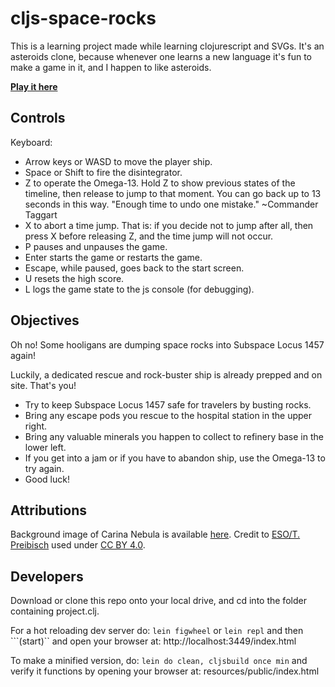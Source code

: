 
# cljs-space-rocks

This is a learning project made while learning clojurescript and SVGs.  It's an asteroids clone, because whenever one learns a new language it's fun to make a game in it, and I happen to like asteroids.

[__Play it here__](http://bobgeis.github.io/cljs-space-rocks)

## Controls

Keyboard:
* Arrow keys or WASD to move the player ship.
* Space or Shift to fire the disintegrator.
* Z to operate the Omega-13.  Hold Z to show previous states of the timeline, then release to jump to that moment.  You can go back up to 13 seconds in this way. "Enough time to undo one mistake." ~Commander Taggart
* X to abort a time jump.  That is: if you decide not to jump after all, then press X before releasing Z, and the time jump will not occur.
* P pauses and unpauses the game.
* Enter starts the game or restarts the game.
* Escape, while paused, goes back to the start screen.
* U resets the high score.
* L logs the game state to the js console (for debugging).

## Objectives

Oh no! Some hooligans are dumping space rocks into Subspace Locus 1457 again!

Luckily, a dedicated rescue and rock-buster ship is already prepped and on site.  That's you!

* Try to keep Subspace Locus 1457 safe for travelers by busting rocks.
* Bring any escape pods you rescue to the hospital station in the upper right.
* Bring any valuable minerals you happen to collect to refinery base in the lower left.
* If you get into a jam or if you have to abandon ship, use the Omega-13 to try again.
* Good luck!

## Attributions

Background image of Carina Nebula is available [here](https://commons.wikimedia.org/w/index.php?search=carina+nebula&title=Special:Search&go=Go&uselang=en&searchToken=79al97qlirmupg5bpga22jvj2#/media/File:Carina_Nebula.jpg).  Credit to [ESO/T. Preibisch](http://www.eso.org/public/images/eso1208a/) used under [CC BY 4.0](https://creativecommons.org/licenses/by/4.0/).

## Developers

Download or clone this repo onto your local drive, and cd into the folder containing project.clj.

For a hot reloading dev server do:
```lein figwheel```
or
```lein repl```
and then
```(start)``
and open your browser at: http://localhost:3449/index.html

To make a minified version, do:
```lein do clean, cljsbuild once min```
and verify it functions by opening your browser at: resources/public/index.html

